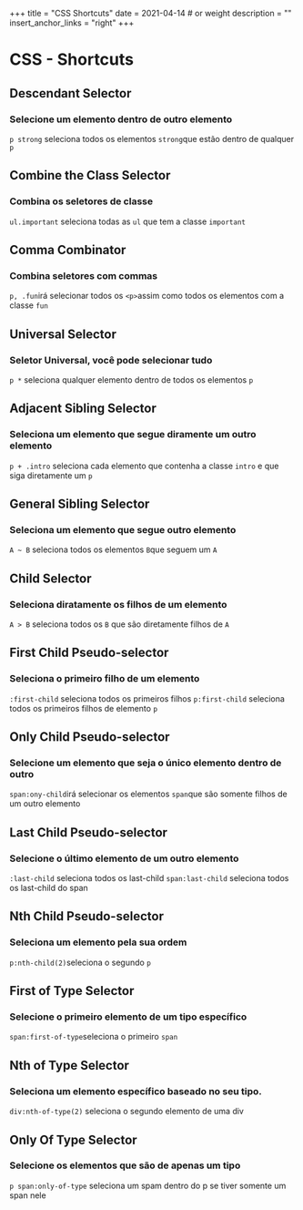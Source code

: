 +++
title = "CSS Shortcuts"
date = 2021-04-14 # or weight 
description = ""
insert_anchor_links = "right"
+++

# CSS - Shortcuts

## Descendant Selector
### Selecione um elemento dentro de outro elemento
`p strong` seleciona todos os elementos `strong`que estão dentro de qualquer `p`

## Combine the Class Selector
### Combina os seletores de classe
`ul.important` seleciona todas as `ul` que tem a classe `important`

## Comma Combinator
### Combina seletores com commas
`p, .fun`irá selecionar todos os `<p>`assim como todos os elementos com a classe `fun`

## Universal Selector
### Seletor Universal, você pode selecionar tudo
`p *` seleciona qualquer elemento dentro de todos os elementos `p`

## Adjacent Sibling Selector
### Seleciona um elemento que segue diramente um outro elemento
`p + .intro` seleciona cada elemento que contenha a classe `intro` e que siga diretamente um `p`

## General Sibling Selector
### Seleciona um elemento que segue outro elemento
`A ~ B` seleciona todos os elementos `B`que seguem um `A`

## Child Selector
### Seleciona diratamente os filhos de um elemento
`A > B` seleciona todos os `B` que são diretamente filhos de `A`

## First Child Pseudo-selector
### Seleciona o primeiro filho de um elemento
`:first-child` seleciona todos os primeiros filhos
`p:first-child` seleciona todos os primeiros filhos de elemento `p`

## Only Child Pseudo-selector
### Selecione um elemento que seja o único elemento dentro de outro
`span:ony-child`irá selecionar os elementos `span`que são somente filhos de um outro elemento

## Last Child Pseudo-selector
### Selecione o último elemento de um outro elemento
`:last-child` seleciona todos os last-child
`span:last-child` seleciona todos os last-child do span

## Nth Child Pseudo-selector
### Seleciona um elemento pela sua ordem
`p:nth-child(2)`seleciona o segundo `p`

## First of Type Selector
### Selecione o primeiro elemento de um tipo específico
`span:first-of-type`seleciona o primeiro `span`

## Nth of Type Selector
### Seleciona um elemento específico baseado no seu tipo.
`div:nth-of-type(2)` seleciona o segundo elemento de uma div

## Only Of Type Selector
### Selecione os elementos que são de apenas um tipo
`p span:only-of-type` seleciona um spam dentro do p se tiver somente um span nele
